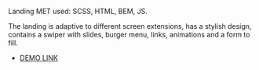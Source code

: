 Landing MET used: SCSS, HTML, BEM, JS.

The landing is adaptive to different screen extensions, has a stylish design, contains a swiper with slides, burger menu, links, animations and a form to fill.
- [DEMO LINK](https://reptiloid044.github.io/MET-landing/)

